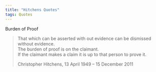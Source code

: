 ```yaml
---
title: "Hitchens Quotes"
tags: Quotes
---
```




Burden of Proof

>That which can be asserted with out evidence can be dismissed without evidence.  
>The burden of proof is on the claimant.  
>If the claimant makes a claim it is up to that person to prove it. 
>
>Christopher Hitchens, 13 April 1949 – 15 December 2011
